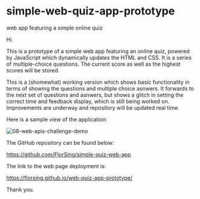 # simple-web-quiz-app-prototype
web app featuring a simple online quiz

Hi. 

This is a prototype of a simple web app featuring an online quiz, powered by JavaScript which dynamically updates the HTML and CSS. It is a series of multiple-choice questions. The current score as well as the highest scores will be stored.

This is a (shomewhat) working version which shows basic functionality in terms of showing the questions and multiple choice asnwers. It forwards to the next set of questions and asnwers, but shows a glitch in setting the correct time and feedback display, which is still being worked on.  Improvements are underway and repository will be updated real time. 


Here is a sample view of the application:



![08-web-apis-challenge-demo](https://user-images.githubusercontent.com/118206899/213149911-d30a2aff-f9b4-430c-b97a-beb6c8fe28ff.gif)





The GitHub repository can be found below:

https://github.com/FlorSing/simple-quiz-web-app



The link to the web page deployment is:

https://florsing.github.io/web-quiz-app-prototype/




Thank you.

